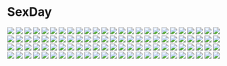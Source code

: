 # SexDay
![](https://konachan.com/image/b57e20be663fcbc0b2bde006ab996410/Konachan.com%20-%2078709%20bow%20bow_%28weapon%29%20elezen%20final_fantasy%20final_fantasy_xiv%20group%20hat%20hyur%20lalafell%20miqo%27te%20roegadyn%20staff%20sword%20weapon%20yoshida_akihiko.jpg)
![](https://konachan.com/jpeg/e5ceac90fa775a70071c3d2255dec965/Konachan.com%20-%2094098%20brown_hair%20loli%20nude%20tantei_opera_milky_holmes%20transparent%20vector%20yuzurizaki_nero.jpg)
![](https://konachan.com/image/b5cf2fad3c487eb66952af401a5bab09/Konachan.com%20-%20130344%20blush%20breasts%20game_cg%20inakoi%20kuujou_hina%20long_hair%20maid%20nipples%20panties%20tenmaso%20thighhighs%20underwear%20wet%20whirlpool%20white_hair%20yellow_eyes.jpg)
![](https://konachan.com/image/8997bc59cb64941257602f21a01f81f4/Konachan.com%20-%2050359%20blue_eyes%20blue_hair%20dress%20see_through.jpg)
![](https://konachan.com/image/5d2e8848e4f8bb24faf1f1aba1a6d3b2/Konachan.com%20-%20244246%20antispiral_nia%20blue_hair%20bodysuit%20long_hair%20male%20nia_teppelin%20short_hair%20simon%20space%20tagme_%28artist%29%20tengen_toppa_gurren_lagann%20watermark%20white_hair.jpg)
![](https://konachan.com/image/a214974cf7dc7c22237de9c7e5697f03/Konachan.com%20-%20138964%20angel_wish%20blue_eyes%20censored%20cum%20favorite%20fellatio%20game_cg%20green_hair%20kitami_sachi%20penis%20short_hair.jpg)
![](https://konachan.com/image/99c337c6d2b628d904c062572438cdb6/Konachan.com%20-%20227118%20all_male%20animal%20bird%20haikyuu%21%21%20hinata_shouyou%20male%20marumoru%20orange_eyes%20orange_hair%20short_hair%20signed%20sport%20uniform%20wings.jpg)
![](https://konachan.com/jpeg/792fb701eba7f51481b21f47f1c0a0f4/Konachan.com%20-%20283001%20bed%20blush%20gray_hair%20jehyun%20kokkoro%20loli%20nopan%20pajamas%20petals%20pointed_ears%20princess_connect%21%20purple_eyes%20short_hair%20undressing.jpg)
![](https://konachan.com/image/1130d92140504552ff4ef67942cf1b4f/Konachan.com%20-%2075093%20angel_beats%21%20long_hair%20school_uniform%20tachibana_kanade%20yellow_eyes.jpg)
![](https://konachan.com/image/78473fdeb14449a5abb1695c2b37bf72/Konachan.com%20-%2039632%20black_hair%20cross%20gloves%20noelle_bor%20nun%20thighhighs%20thores_shibamoto%20trinity_blood.jpg)
![](https://konachan.com/jpeg/99bfcab68441fa9d9bb6033728c1daf7/Konachan.com%20-%20280259%20bow%20brown_eyes%20brown_hair%20card_captor_sakura%20clamp%20daidouji_tomoyo%20group%20long_hair%20scan%20short_hair%20shorts%20tagme_%28character%29.jpg)
![](https://konachan.com/jpeg/45c874b3e8cdb82657e34a6578b2e916/Konachan.com%20-%20180455%20alcot%20blue_eyes%20blush%20clover_day%27s%20game_cg%20kagami_hekiru%20narumi_yuu%20socks%20twintails%20white_hair.jpg)
![](https://konachan.com/image/df1c71a58a708866d7fc1907983d5232/Konachan.com%20-%2070108%20hatsune_miku%20kagamine_len%20male%20twintails%20vocaloid.jpg)
![](https://konachan.com/jpeg/2db6318bf72eb989c7cd5b2b24ba75f2/Konachan.com%20-%20288958%20aqua_eyes%20blonde_hair%20boku_wa_tomodachi_ga_sukunai%20breasts%20cait%20cleavage%20drink%20kashiwazaki_sena%20nipples%20see_through.jpg)
![](https://konachan.com/jpeg/5281e4335fa62baa810cfcbfc5332661/Konachan.com%20-%2030901%20blue_eyes%20censored%20game_cg%20lyrical_lyric%20marmalade%20penis%20ribbons%20sex%20thighhighs.jpg)
![](https://konachan.com/image/8de3ae719e2b96301d0e7b353290dd5a/Konachan.com%20-%2067184%20asahina_mikuru%20asakura_ryouko%20computer%20group%20guitar%20instrument%20koizumi_itsuki%20kyon%20male%20nagato_yuki%20suzumiya_haruhi%20suzumiya_haruhi_no_yuutsu%20tsuruya.jpg)
![](https://konachan.com/jpeg/a52758e6ce07831527432c293d4746d8/Konachan.com%20-%20174140%20crying%20hatsune_miku%20long_hair%20souno_kazuki%20tears%20twintails%20vocaloid.jpg)
![](https://konachan.com/image/2180ca42ab1d59b3b6af0acf54331ba8/Konachan.com%20-%20281564%202girls%20blue_eyes%20blue_hair%20bow%20bunny_ears%20chibi%20headband%20hoto_cocoa%20loli%20long_hair%20navel%20ponytail%20sasai_saji%20signed%20skirt%20thighhighs%20twintails.jpg)
![](https://konachan.com/image/5e4d38a9c25d6423bd4dbdb452ce26b5/Konachan.com%20-%2083983%20godees%20mayoi_neko_overrun%21%20monochrome%20naruko_kanae%20ribbons.jpg)
![](https://konachan.com/image/1dfe27a032e31663acd3eabc0f6e226d/Konachan.com%20-%20105939%20akiyama_mio%20dress%20grass%20k-on%21%20kotobuki_tsumugi%20scan%20summer_dress%20tainaka_ritsu.jpg)
![](https://konachan.com/image/7c1741a3e5bfc4422c6394e66ad11de2/Konachan.com%20-%2091178%20barefoot%20bed%20breasts%20brown_hair%20cleavage%20computer%20drink%20food%20navel%20no_bra%20open_shirt%20original%20panties%20phone%20signed%20tagme%20twintails%20underwear%20zheanli.jpg)
![](https://konachan.com/image/c093fa240ecb688af649226e47f0139f/Konachan.com%20-%205338%20nude%20tagme%20tattoo%20tenjou_tenge.jpg)
![](https://konachan.com/image/4e4ca773ed2cb381702d17b4cc38c301/Konachan.com%20-%20211237%20amatsukaze_%28kancolle%29%20anthropomorphism%20kantai_collection%20loading_%28vkjim0610%29%20see_through%20stockings%20thighhighs%20white_hair%20yellow_eyes.jpg)
![](https://konachan.com/jpeg/06aae60db1a31e4fe8f62ea11b466684/Konachan.com%20-%20225973%20amakoi_syrups%20breasts%20christmas%20kusaka_hozumi%20mint_cube%20nipples%20nopan%20pan_%28mimi%29%20ribbons%20scan%20thighhighs.jpg)
![](https://konachan.com/image/e92cb7c758d6c2b8db32482b7f161354/Konachan.com%20-%2022831%20ana_coppola%20headphones%20ichigo_mashimaro%20itou_nobue%20matsuoka_miu.jpg)
![](https://konachan.com/image/e8f34638cf661335d7e92b848e397fbb/Konachan.com%20-%2030214%20dejiko%20di_gi_charat%20puchiko.jpg)
![](https://konachan.com/image/5877bbfafbdde7837b3aef04a32f897f/Konachan.com%20-%20281608%20animal%20blush%20bow%20braids%20breasts%20green_hair%20guitar%20hat%20heart%20instrument%20long_hair%20magic%20maru-pen%20miko%20snake%20tie%20torii%20touhou%20wink%20witch%20witch_hat.jpg)
![](https://konachan.com/image/881e27fb29231621f8d41437f2bb5766/Konachan.com%20-%20298708%20animal_ears%20anthropomorphism%20atago_%28azur_lane%29%20azur_lane%20black_hair%20flowers%20foxgirl%20long_hair%20orange_eyes%20panties%20plumw%20underwear%20wedding_attire.jpg)
![](https://konachan.com/jpeg/c186a4d45b8ef6d0a44d497dccb4aeab/Konachan.com%20-%2019357%20green_eyes%20mai-hime%20red_hair%20short_hair%20vector%20yuuki_nao.jpg)
![](https://konachan.com/image/2eed81073602ae9f7f883d1336638d7c/Konachan.com%20-%2015651%20galaxy_angel%20karasuma_chitose%20mikazuki_akira%20trimoon.jpg)
![](https://konachan.com/jpeg/decfd3f9a6e32a1bdc87bc98291c3d44/Konachan.com%20-%20139939%20brown_hair%20sword%20sword_art_online%20third-party_edit%20tuzki%20weapon%20yuuki_asuna.jpg)
![](https://konachan.com/jpeg/ba94963394a6e43766e8a708012c7812/Konachan.com%20-%2077712%20game_cg%20iro_ni_ide_ni_keri_waga_koi_wa%20japanese_clothes%20katana%20ko%7Echa%20purple_eyes%20purple_hair%20sword%20tenjo_kikyou%20weapon%20windmill_%28company%29.jpg)
![](https://konachan.com/image/700998fbc8548e2a548fd67a17d8e092/Konachan.com%20-%20292072%20animal_ears%20bikini%20blonde_hair%20glasses%20gloves%20horns%20long_hair%20navel%20original%20ponytail%20purple_hair%20swimsuit%20tattoo%20thighhighs%20white%20yutazou.jpg)
![](https://konachan.com/image/02336dd60e4bbf6b4a56ca03e78f247a/Konachan.com%20-%2085254%20animal_ears%20breasts%20cleavage%20erect_nipples%20original%20xyn.jpg)
![](https://konachan.com/image/56008b02dc1701a125c3bb172af63cef/Konachan.com%20-%2082916%20bicolored_eyes%20blue_hair%20bow%20breasts%20bunnygirl%20cleavage%20gun%20original%20pantyhose%20torn_clothes%20weapon%20yagisaka_seto.jpg)
![](https://konachan.com/image/edb72ba2bb100914678c41f187ab35ef/Konachan.com%20-%20116921%20blush%20breasts%20fylgia_randgriz%20green_eyes%20nipples%20panties%20skyfish%20soukyuu_no_soleil%20tsurugi_hagane%20twintails%20underwear.jpg)
![](https://konachan.com/image/a90db3db401e75847739329bc24527c4/Konachan.com%20-%20245371%20brown_eyes%20brown_hair%20dragon%20gloves%20hat%20matagiro%20original%20scarf.jpg)
![](https://konachan.com/image/b90ad3881f1f0f61cbb3cdee9f6c187f/Konachan.com%20-%20297626%20black_hair%20close%20kazeno%20long_hair%20original%20petals%20red_eyes%20school_uniform%20signed.jpg)
![](https://konachan.com/image/78f61c7af55f6bc863f49f426d47ec7a/Konachan.com%20-%2024260%20aa_megami-sama%20long_hair%20urd.jpg)
![](https://konachan.com/jpeg/c17f021daf4c640fc1f0896debb20381/Konachan.com%20-%20226139%20aliasing%20boots%20bow%20kishin_sagume%20red_eyes%20short_hair%20sisterakuma%20touhou%20white_hair%20wings.jpg)
![](https://konachan.com/image/a48f2da71b6850b9e997913daee8819a/Konachan.com%20-%2043139%20bikini%20kujikawa_rise%20persona%20persona_4%20pink%20swimsuit.jpg)
![](https://konachan.com/image/290f744ce8d45bc77eb44ede6c92a7e4/Konachan.com%20-%20127746%20gray%20original%20tagme%20uturo.jpg)
![](https://konachan.com/image/9e29807e861c96d72da4e8ec045064f3/Konachan.com%20-%20156554%20blush%20crying%20kaname_madoka%20mahou_shoujo_madoka_magica%20pink_eyes%20pink_hair%20rain%20ribbons%20school_uniform%20tears%20third-party_edit%20water.jpg)
![](https://konachan.com/image/cc642af31ed3d09e0568a5cea1412944/Konachan.com%20-%2040243%20guitar%20hatsune_miku%20instrument%20nagian%20parody%20twintails%20vocaloid%20white.jpg)
![](https://konachan.com/image/fc56e90007aead09bd73328830572650/Konachan.com%20-%2053571%203d%20breasts%20cleavage%20kanzeon%20tengen_toppa_gurren_lagann%20yoko_littner.jpg)
![](https://konachan.com/image/656d2026d355d0b3d60ae1aaedc0ed92/Konachan.com%20-%2059888%20k-on%21%20nude%20tainaka_ritsu.jpg)
![](https://konachan.com/image/7de35cf5a7edc5c44df99aa0d683f8c3/Konachan.com%20-%2081398%20brown_eyes%20brown_hair%20choker%20close%20misaka_mikoto%20short_hair%20to_aru_kagaku_no_railgun%20to_aru_majutsu_no_index%20vector%20white.jpg)
![](https://konachan.com/image/f62a76a95c5cb4fa672f33f2164b7ffd/Konachan.com%20-%20187483%20barefoot%20blue_hair%20brown_eyes%20food%20garter%20miyoshino%20original%20short_hair.jpg)
![](https://konachan.com/image/20e86702d782246bb6341e30a1a475ef/Konachan.com%20-%209143%20kobayashi_yuji%20tagme.jpg)
![](https://konachan.com/jpeg/c2a2c172df60d8ba5a99070c2a3a133b/Konachan.com%20-%20193433%20demon%20doll%20flandre_scarlet%20koakuma%20nobita%20patchouli_knowledge%20shackles%20teddy_bear%20touhou%20vampire.jpg)
![](https://konachan.com/image/9e3c8730a955af80b01821bf8057791c/Konachan.com%20-%20207902%20blue_eyes%20clannad%20fujibayashi_ryou%20necklace%20purple_hair%20short_hair%20skirt%20thighhighs%20zettai_ryouiki.jpg)
![](https://konachan.com/image/49a88b99b63dee9cdced797583cc65c0/Konachan.com%20-%20119147%20artoria_pendragon_%28all%29%20fate_%28series%29%20fate_stay_night%20fate_unlimited_codes%20saber%20saber_lily.jpg)
![](https://konachan.com/image/75a3fd56e81b1d70e987149f7547b941/Konachan.com%20-%2019330%20beach%20group%20kikukawa_yukino%20kuga_natsuki%20loli%20mai-hime%20minagi_mikoto%20sugiura_midori%20swimsuit%20tokiha_mai%20yuuki_nao.jpg)
![](https://konachan.com/image/b852ea7b559a13daa971a260508e4040/Konachan.com%20-%20180389%202girls%20akemi_homura%20city%20flowers%20kaname_madoka%20mahou_shoujo_madoka_magica%20moon%20night%20petals%20terimayo.jpg)
![](https://konachan.com/jpeg/1f1de584fb9782af64fd30fe310951df/Konachan.com%20-%20132359%20%26_sora_no_mukou_de_sakimasu_you_ni%20akatsuki-works%20bed%20blonde_hair%20blush%20breasts%20game_cg%20nipples%20panties%20saeki_hokuto%20tsukasa_mahori%20underwear%20wet.jpg)
![](https://konachan.com/image/1281fd0405615e5d0cfe6f3b0323ecc4/Konachan.com%20-%2025732%20elfen_lied%20lucy_%28elfen_lied%29.jpg)
![](https://konachan.com/image/0bdc352e5df5b4555fee5399bb966acb/Konachan.com%20-%2079482%20animal_ears%20catgirl%20chen%20tail%20touhou.jpg)
![](https://konachan.com/image/98d4b3c78630b11a2d20151cb84c284f/Konachan.com%20-%2095517%20animal_ears%20blue_eyes%20brown_hair%20cape%20glasses%20gray_hair%20group%20long_hair%20original%20pink_hair%20pointed_ears%20purple_eyes%20short_hair%20white_hair%20yellow_eyes.jpg)
![](https://konachan.com/jpeg/38d91df2056d8fb6ee7190d67d90ce98/Konachan.com%20-%20301844%20blonde_hair%20blush%20bra%20breasts%20flandre_scarlet%20headband%20miyase_mahiro%20panties%20red_eyes%20thighhighs%20touhou%20underwear%20vampire%20waifu2x%20wings.jpg)
![](https://konachan.com/image/a4396b1f317446bd4e0fa32c824f9de5/Konachan.com%20-%20139417%20akiyama_mio%20dress%20flowers%20hirasawa_yui%20horiguchi_yukiko%20k-on%21%20kotobuki_tsumugi%20nakano_azusa%20summer_dress%20sunflower%20tainaka_ritsu%20wet.jpg)
![](https://konachan.com/image/90c9d3328d5ec38b7a7a6f3976b41013/Konachan.com%20-%2052729%202girls%20ayashi_no_ceres%20black_hair%20blonde_hair%20breasts%20ceres_%28ayashi_no_ceres%29%20cleavage%20flowers%20japanese_clothes%20long_hair%20mikage_aya%20watermark.jpg)
![](https://konachan.com/jpeg/4b0c968f6b84e9a4d826d0e70c443d94/Konachan.com%20-%20235152%20ass%20ass_grab%20blonde_hair%20blush%20bodysuit%20breasts%20elbow_gloves%20erect_nipples%20game_cg%20gloves%20green_eyes%20long_hair%20ponytail%20skintight%20sprite%20suzumori.jpg)
![](https://konachan.com/image/cf965843f7bb9285f5fddc4cb891b2a7/Konachan.com%20-%2083537%20blue_hair%20butterfly%20flowers%20hatsune_miku%20kokonoe_miya%20twintails%20vocaloid.jpg)
![](https://konachan.com/image/8c61f896f8a7b9d7102098b4864c1af3/Konachan.com%20-%20186038%20animal_ears%20blonde_hair%20blue_eyes%20breast_hold%20breasts%20bunny_ears%20bunnygirl%20calendar%20choker%20cleavage%20hapymaher%20koku%20logo%20ribbons%20wristwear.jpg)
![](https://konachan.com/image/64ba1852f2a68f777f5f4516c2cca916/Konachan.com%20-%20241673%20barefoot%20black_hair%20bra%20breasts%20brown_eyes%20hanarito%20long_hair%20navel%20nipples%20original%20panties%20pubic_hair%20see_through%20tie%20twintails%20underwear.jpg)
![](https://konachan.com/image/7cc481c582bd14392066ac75b6e500c5/Konachan.com%20-%20102365%20amatsuka_haruka%20ass%20baby_princess%20bra%20breasts%20brown_hair%20gloves%20green_eyes%20kusaka_souji%20nipples%20thighhighs%20underwear.jpg)
![](https://konachan.com/image/619529db65358fa71d646ad3ece1eeef/Konachan.com%20-%20109599%20mahou_shoujo_madoka_magica%20sakura_kyouko%20sura_%28mana0703%29.jpg)
![](https://konachan.com/jpeg/cbdeb1c9090d82853fc12971800d7687/Konachan.com%20-%20185819%20blonde_hair%20blue_eyes%20dress%20eyepatch%20flowers%20gloves%20iritoa%20kagamine_len%20kagamine_rin%20male%20ponytail%20rose%20short_hair%20tree%20umbrella%20vocaloid.jpg)
![](https://konachan.com/jpeg/2983f30eaee5d28eed34e200550eae13/Konachan.com%20-%20256768%20anus%20ass%20bed%20bodysuit%20cameltoe%20close%20dark_skin%20delva_celebrian%20game_cg%20long_hair%20pointed_ears%20purple_hair%20skintight%20wet%20yellow_eyes.jpg)
![](https://konachan.com/image/9577442dce147748696e3a4154b95034/Konachan.com%20-%20150645%20book%20brown_eyes%20brown_hair%20drink%20food%20glasses%20original%20pantyhose%20paseri%20phone%20school_uniform%20twintails.jpg)
![](https://konachan.com/image/1ef89396a4cc7f4265b9892bcd310508/Konachan.com%20-%20302595%20anthropomorphism%20azuma_%28azur_lane%29%20azur_lane%20black_hair%20brown_eyes%20garter_belt%20gloves%20kaze_no_gyouja%20long_hair%20signed.jpg)
![](https://konachan.com/image/53e407d5978b87d37840928e2f687729/Konachan.com%20-%2099379%20blonde_hair%20fang%20niiya%20purple_eyes%20short_hair%20sunny_milk%20touhou%20twintails.jpg)
![](https://konachan.com/image/7845d8eef4681c9d7d1288d5afbe4ceb/Konachan.com%20-%20164067%20ayumu_%28wind_and_sail%29%20gary_%28ib%29%20ib%20ib_%28ib%29%20mary_%28ib%29.jpg)
![](https://konachan.com/jpeg/35de31787c9b60d446a56579194066e8/Konachan.com%20-%20187952%20black_hair%20blue_eyes%20erect_nipples%20fingering%20game_cg%20giga%20headphones%20masturbation%20nironiro%20ouno_sumi%20pajamas%20panties%20panty_pull%20underwear.jpg)
![](https://konachan.com/jpeg/6670737a282021c42274d9df4f06cb4a/Konachan.com%20-%20220074%20animal%20bird%20blue_eyes%20blush%20breasts%20choker%20cleavage%20crown%20dress%20flowers%20long_hair%20mika_pikazo%20original%20twintails%20water%20white_hair%20wristwear.jpg)
![](https://konachan.com/jpeg/e808e092964c62182c2e15a88c584497/Konachan.com%20-%20302251%20anus%20aqua_hair%20blue_eyes%20blush%20breasts%20close%20cropped%20futanari%20long_hair%20nipples%20penis%20pussy%20sinensian%20tattoo%20thighhighs%20twintails%20uncensored%20vocaloid.jpg)
![](https://konachan.com/jpeg/430a9b5d88d075b640829e394a9d1293/Konachan.com%20-%20235067%202girls%20aken%20animal_ears%20barefoot%20breasts%20catgirl%20elsword%20eve_%28elsword%29%20long_hair%20pink_eyes%20pink_hair%20signed%20skintight%20swimsuit%20tail%20white%20yellow_eyes.jpg)
![](https://konachan.com/image/e6cf83ea5b23b97ebd137442a68b4e0d/Konachan.com%20-%2072708%20all_male%20firi%20lamento_beyond_the_void%20male%20nitro%2Bchiral.jpg)
![](https://konachan.com/image/a91f06286891d633e8bc10ee0908c2b6/Konachan.com%20-%20178402%20aila_jyrkiainen%20bikini%20gundam_%28series%29%20iori_rinko%20jpeg_artifacts%20kenken%20kousaka_china%20ootake_akemi%20samejima_yukari%20swimsuit%20tagme%20yajima_caroline.jpg)
![](https://konachan.com/image/def53cfea2bd2e344bdc7e2451293245/Konachan.com%20-%2043364%20black_hair%20blush%20boots%20breasts%20cleavage%20creator%20happy_core%20kinoshita_ichi%20ragnarok_online%20white.jpg)
![](https://konachan.com/jpeg/3d07251f4b2fcf213c7b7792ae55f9e2/Konachan.com%20-%20238691%20fate_grand_order%20fate_%28series%29%20jimmy%20okita_souji_%28fate%29.jpg)
![](https://konachan.com/image/d981665e4e92686992f40cd8c00607ae/Konachan.com%20-%2039357%20animal%20animal_ears%20apron%20blush%20bow%20cat%20catgirl%20green_eyes%20green_hair%20headdress%20kareha%20primula%20purple_eyes%20purple_hair%20shigure_asa%20shuffle%20waitress.jpg)
![](https://konachan.com/image/2832a946645de1d952867c4e6489db6b/Konachan.com%20-%20194847%20blue_hair%20green_eyes%20hatsune_miku%20hokuchin%20long_hair%20microphone%20tie%20vocaloid.jpg)
![](https://konachan.com/image/949d5f4928ed284c1d44523b2943c425/Konachan.com%20-%2010484%20blush%20leaf%20long_hair%20red_eyes%20red_hair%20shinjou_saori%20shizuku_%28game%29%20swimsuit.jpg)
![](https://konachan.com/jpeg/32722203043856e193db10db8a67a523/Konachan.com%20-%20263290%20black_hair%20clouds%20mifuru%20original%20school_uniform%20short_hair%20skirt%20sky.jpg)
![](https://konachan.com/jpeg/5a5ccf9626d12c2d5bb24713b74f5fb2/Konachan.com%20-%2085438%20blood%20braids%20dark%20knife%20madotsuki%20yume_nikki.jpg)
![](https://konachan.com/image/baa86a4c31610f30725cf1c5bed1c994/Konachan.com%20-%2022770%20school_rumble%20tsukamoto_tenma.jpg)
![](https://konachan.com/image/3bdfc91acd0b97d7a0ac7ff1a606037d/Konachan.com%20-%2045139%20abhar%20ass%20bed%20brown_hair%20game_cg%20long_hair%20misaki_kurehito%20nakano_hinata%20pajamas%20panties%20shirt_lift%20underboob%20underwear.jpg)
![](https://konachan.com/image/bdfe67889e588d4958c625611e4af820/Konachan.com%20-%20247612%20aqua_eyes%20azur_lane%20beach%20bikini%20breast_hold%20breasts%20clouble%20clouds%20foxgirl%20mask%20short_hair%20sky%20swimsuit%20tail%20umbrella%20water%20wet%20white_hair.jpg)
![](https://konachan.com/jpeg/6daacbb6cf3ab9ce72f488fa4f7dba66/Konachan.com%20-%2030984%20eclair%20kiddy_grade%20lumiere.jpg)
![](https://konachan.com/image/df7f46aa6226b896108dcdc465d43932/Konachan.com%20-%2094486%20breasts%20cleavage%20gloves%20original%20red_eyes%20ryuuri_susuki%20thighhighs.jpg)
![](https://konachan.com/jpeg/8c0d4eb0fcc38ef106650cc9c05dc501/Konachan.com%20-%20132538%20blonde_hair%20blue_eyes%20blue_hair%20hat%20kabutoyama%20kawashiro_nitori%20kirisame_marisa%20short_hair%20touhou%20twintails%20yellow_eyes%20yukkuri_shiteitte_ne.jpg)
![](https://konachan.com/image/b3561b936f778bf5a46b3e148d668035/Konachan.com%20-%2070563%20breasts%20green_eyes%20green_hair%20hatsune_miku%20petals%20twintails%20vocaloid.jpg)
![](https://konachan.com/image/17f536e86b4c71d4765203a662908e03/Konachan.com%20-%2023381%20bed%20close%20ichigo_mashimaro%20loli%20pajamas%20sakuragi_matsuri%20sleeping%20vector.jpg)
![](https://konachan.com/image/a74d38e95fb3cb481a2deb824fb95c82/Konachan.com%20-%20165936%20aquarium_tama%20black_hair%20blonde_hair%20blue_eyes%20blue_hair%20braids%20halo%20original%20red_eyes%20ribbons%20school_uniform%20sky%20stars%20white_hair%20wings.jpg)
![](https://konachan.com/jpeg/e340e013ea5cf9711eac2635859c9c17/Konachan.com%20-%20160753%20akatsuki_no_goei%20bed%20breasts%20game_cg%20long_hair%20nipples%20no_bra%20panties%20purple_hair%20syangrila%20thighhighs%20tomose_shunsaku%20underwear.jpg)
![](https://konachan.com/image/3ebb3d716789bf37124706a9c0acc948/Konachan.com%20-%20167636%20blonde_hair%20blue_hair%20bow%20cake%20dress%20flowers%20food%20hat%20headdress%20maid%20purple_eyes%20red_eyes%20ribbons%20rose%20short_hair%20touhou%20umbrella%20vampire%20wings%20wink.jpg)
![](https://konachan.com/image/0afaf16d6e7c769076c6777f5a8ef808/Konachan.com%20-%20142005%20aqua_eyes%20aqua_hair%20din_%28raiden%29%20hatsune_miku%20katana%20long_hair%20panties%20skirt%20sword%20thighhighs%20twintails%20underwear%20vocaloid%20weapon.jpg)
![](https://konachan.com/image/d0468ff38af4af73fae4f4f553e0b32a/Konachan.com%20-%2068692%20hatsune_miku%20twintails%20vocaloid.jpg)
![](https://konachan.com/jpeg/427a5ce168044efba9e3557d811c7136/Konachan.com%20-%20285131%20blindfold%20breasts%20cleavage%20close%20feathers%20headband%20katana%20logo%20nier%20nier%3A_automata%20ruins%20short_hair%20sugi_214%20sword%20tree%20weapon%20white_hair.jpg)
